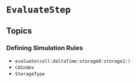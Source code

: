 # ``EvaluateStep``

## Topics

### Defining Simulation Rules

- ``evaluate(cell:deltaTime:storage0:storage1:)``
- ``CAIndex``
- ``StorageType``

